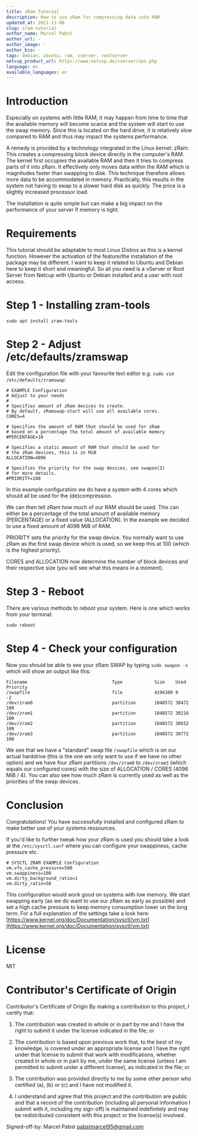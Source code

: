 ```yaml
---
title: zRam Tutorial
description: How to use zRam for compressing data into RAM
updated_at: 2021-11-08
slug: zram-tutorial
author_name: Marcel Pabst
author_url: -
author_image: -
author_bio: -
tags: debian, ubuntu, ram, vserver, rootserver
netcup_product_url: https://www.netcup.de/vserver/vps.php
language: en
available_languages: en
---
```


# Introduction
Especially on systems with little RAM, it may happen from time to time that the available memory will become scarce and the system will start to use the swap memory. Since this is located on the hard drive, it is relatively slow compared to RAM and thus may impact the systems performance.

A remedy is provided by a technology integrated in the Linux kernel: zRam. This creates a compressing block device directly in the computer's RAM. The kernel first occupies the available RAM and then it tries to compress parts of it into zRam. It effectively only moves data within the RAM which is magnitudes faster than swapping to disk. This technique therefore allows more data to be accommodated in memory. Practically, this results in the system not having to swap to a slower hard disk as quickly. The price is a slightly increased processor load.

The installation is quite simple but can make a big impact on the performance of your server if memory is tight.

# Requirements
This tutorial should be adaptable to most Linux Distros as this is a kernel function. However the activation of the feature/the installation of the package may be different. I want to keep it related to Ubuntu and Debian here to keep it short and meaningful. So all you need is a vServer or Root Server from Netcup with Ubuntu or Debian installed and a user with root access.

# Step 1 - Installing zram-tools
```
sudo apt install zram-tools
```
# Step 2 - Adjust /etc/defaults/zramswap
Edit the configuration file with your favourite text editor e.g. `sudo vim /etc/defaults/zramswap`:
```
# EXAMPLE Configuration
# Adjust to your needs
#
# Specifies amount of zRam devices to create.
# By default, zRamswap-start will use all available cores.
CORES=4

# Specifies the amount of RAM that should be used for zRam
# based on a percentage the total amount of available memory
#PERCENTAGE=10

# Specifies a static amount of RAM that should be used for
# the zRam devices, this is in MiB
ALLOCATION=4096

# Specifies the priority for the swap devices, see swapon(2)
# for more details.
#PRIORITY=100
```
In this example configuration we do have a system with 4 cores which should all be used for the (de)compression. 

We can then tell zRam how much of our RAM should be used. This can either be a percentage of the total amount of available memory (PERCENTAGE) or a fixed value (ALLOCATION). In the example we decided to use a fixed amount of 4096 MiB of RAM. 

PRIORITY sets the priority for the swap device. You normally want to use zRam as the first swap device which is used, so we keep this at 100 (which is the highest priority). 

CORES and ALLOCATION now determine the number of block devices and their respective size (you will see what this means in a moment).

# Step 3 - Reboot
There are various methods to reboot your system. Here is one which works from your terminal:
```
sudo reboot
```

# Step 4 - Check your configuration
Now you should be able to see your zRam SWAP by typing `sudo swapon -s` which will show an output like this:
```
Filename                                Type            Size    Used    Priority
/swapfile                               file            4194300 0       -2
/dev/zram0                              partition       1048572 30472   100
/dev/zram1                              partition       1048572 30216   100
/dev/zram2                              partition       1048572 30652   100
/dev/zram3                              partition       1048572 30772   100
```
We see that we have a "standard" swap file `/swapfile` which is on our actual harddrive (this is the one we only want to use if we have no other option) and we have four zRam partitions `/dev/zram0` to `/dev/zram3` (which equals our configured cores) with the size of ALLOCATION / CORES (4096 MiB / 4). You can also see how much zRam is currently used as well as the priorities of the swap devices.

# Conclusion
Congratulations! You have successfully installed and configured zRam to make better use of your systems ressources. 

If you'd like to further tweak how your zRam is used you should take a look at the `/etc/sysctl.conf` where you can configure your swappiness, cache pressure etc.
```
# SYSCTL ZRAM EXAMPLE Configuration
vm.vfs_cache_pressure=500
vm.swappiness=100
vm.dirty_background_ratio=1
vm.dirty_ratio=50
```
This configuration would work good on systems with low memory. We start swapping early (as we do want to use our zRam as early as possible) and set a high cache pressure to keep memory consumption lower on the long term. For a full explanation of the settings take a look here: [https://www.kernel.org/doc/Documentation/sysctl/vm.txt](https://www.kernel.org/doc/Documentation/sysctl/vm.txt)

# License
MIT

# Contributor's Certificate of Origin
Contributor's Certificate of Origin By making a contribution to this project, I certify that:

 1) The contribution was created in whole or in part by me and I have the right to submit it under the license indicated in the file; or

 2) The contribution is based upon previous work that, to the best of my knowledge, is covered under an appropriate license and I have the right under that license to submit that work with modifications, whether created in whole or in part by me, under the same license (unless I am permitted to submit under a different license), as indicated in the file; or

 3) The contribution was provided directly to me by some other person who certified (a), (b) or (c) and I have not modified it.

 4) I understand and agree that this project and the contribution are public and that a record of the contribution (including all personal information I submit with it, including my sign-off) is maintained indefinitely and may be redistributed consistent with this project or the license(s) involved.

Signed-off-by: Marcel Pabst [pabstmarcel95@gmail.com](mailto:pabstmarcel95@gmail.com)

